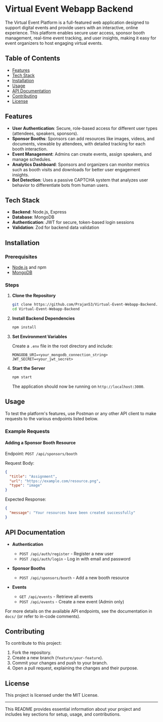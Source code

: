 
# Virtual Event Webapp Backend

The Virtual Event Platform is a full-featured web application designed to support digital events and provide users with an interactive, online experience. This platform enables secure user access, sponsor booth management, real-time event tracking, and user insights, making it easy for event organizers to host engaging virtual events.

## Table of Contents

- [Features](#features)
- [Tech Stack](#tech-stack)
- [Installation](#installation)
- [Usage](#usage)
- [API Documentation](#api-documentation)
- [Contributing](#contributing)
- [License](#license)

## Features

- **User Authentication**: Secure, role-based access for different user types (attendees, speakers, sponsors).
- **Sponsor Booths**: Sponsors can add resources like images, videos, and documents, viewable by attendees, with detailed tracking for each booth interaction.
- **Event Management**: Admins can create events, assign speakers, and manage schedules.
- **Analytics Dashboard**: Sponsors and organizers can monitor metrics such as booth visits and downloads for better user engagement insights.
- **Bot Detection**: Uses a passive CAPTCHA system that analyzes user behavior to differentiate bots from human users.

## Tech Stack

- **Backend**: Node.js, Express
- **Database**: MongoDB
- **Authentication**: JWT for secure, token-based login sessions
- **Validation**: Zod for backend data validation

## Installation

### Prerequisites

- [Node.js](https://nodejs.org/) and npm
- [MongoDB](https://www.mongodb.com/)

### Steps

1. **Clone the Repository**
   ```bash
   git clone https://github.com/Prajan53/Virtual-Event-Webapp-Backend.git
   cd Virtual-Event-Webapp-Backend
   ```

2. **Install Backend Dependencies**
   ```bash
   npm install
   ```

3. **Set Environment Variables**

   Create a `.env` file in the root directory and include:
   ```plaintext
   MONGODB_URI=<your_mongodb_connection_string>
   JWT_SECRET=<your_jwt_secret>
   ```

4. **Start the Server**
   ```bash
   npm start
   ```

   The application should now be running on `http://localhost:3000`.

## Usage

To test the platform's features, use Postman or any other API client to make requests to the various endpoints listed below. 

### Example Requests

#### Adding a Sponsor Booth Resource
Endpoint: `POST /api/sponsors/booth`

Request Body:
```json
{
  "title": "Assignment",
  "url": "https://example.com/resource.png",
  "type": "image"
}
```

Expected Response:
```json
{
  "message": "Your resources have been created successfully"
}
```

## API Documentation

- **Authentication**
  - `POST /api/auth/register` - Register a new user
  - `POST /api/auth/login` - Log in with email and password

- **Sponsor Booths**
  - `POST /api/sponsors/booth` - Add a new booth resource

- **Events**
  - `GET /api/events` - Retrieve all events
  - `POST /api/events` - Create a new event (Admin only)

For more details on the available API endpoints, see the documentation in `docs/` (or refer to in-code comments).

## Contributing

To contribute to this project:

1. Fork the repository.
2. Create a new branch (`feature/your-feature`).
3. Commit your changes and push to your branch.
4. Open a pull request, explaining the changes and their purpose.

## License

This project is licensed under the MIT License.

---

This README provides essential information about your project and includes key sections for setup, usage, and contributions.
